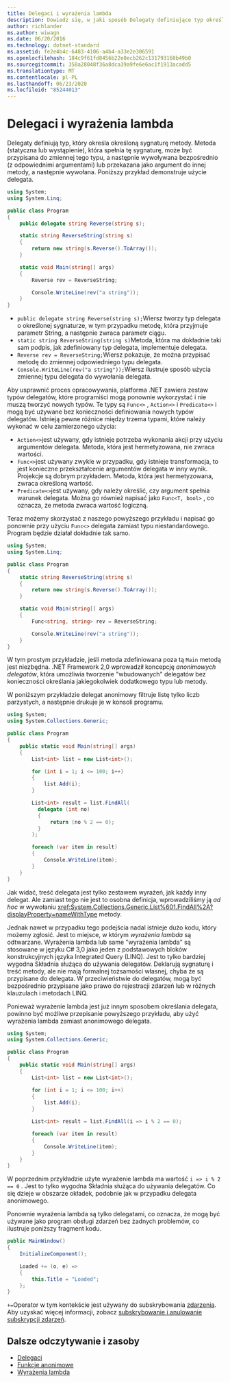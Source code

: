 ```yaml
---
title: Delegaci i wyrażenia lambda
description: Dowiedz się, w jaki sposób Delegaty definiujące typ określający konkretny podpis metody można wywołać bezpośrednio lub przesłać do innej metody i wywołać metodę.
author: richlander
ms.author: wiwagn
ms.date: 06/20/2016
ms.technology: dotnet-standard
ms.assetid: fe2e4b4c-6483-4106-a4b4-a33e2e306591
ms.openlocfilehash: 184c9f61fd8456b22e8ecb262c131793160b49b0
ms.sourcegitcommit: 358a28048f36a8dca39a9fe6e6ac1f1913acadd5
ms.translationtype: MT
ms.contentlocale: pl-PL
ms.lasthandoff: 06/23/2020
ms.locfileid: "85244013"
---
```

# <a name="delegates-and-lambdas"></a>Delegaci i wyrażenia lambda

Delegaty definiują typ, który określa określoną sygnaturę metody. Metoda (statyczna lub wystąpienie), która spełnia tę sygnaturę, może być przypisana do zmiennej tego typu, a następnie wywoływana bezpośrednio (z odpowiednimi argumentami) lub przekazana jako argument do innej metody, a następnie wywołana. Poniższy przykład demonstruje użycie delegata.

```csharp
using System;
using System.Linq;

public class Program
{
    public delegate string Reverse(string s);

    static string ReverseString(string s)
    {
        return new string(s.Reverse().ToArray());
    }

    static void Main(string[] args)
    {
        Reverse rev = ReverseString;

        Console.WriteLine(rev("a string"));
    }
}
```

* `public delegate string Reverse(string s);`Wiersz tworzy typ delegata o określonej sygnaturze, w tym przypadku metodę, która przyjmuje parametr String, a następnie zwraca parametr ciągu.
* `static string ReverseString(string s)`Metoda, która ma dokładnie taki sam podpis, jak zdefiniowany typ delegata, implementuje delegata.
* `Reverse rev = ReverseString;`Wiersz pokazuje, że można przypisać metodę do zmiennej odpowiedniego typu delegata.
* `Console.WriteLine(rev("a string"));`Wiersz ilustruje sposób użycia zmiennej typu delegata do wywołania delegata.

Aby usprawnić proces opracowywania, platforma .NET zawiera zestaw typów delegatów, które programiści mogą ponownie wykorzystać i nie muszą tworzyć nowych typów. Te typy są `Func<>` , `Action<>` i `Predicate<>` i mogą być używane bez konieczności definiowania nowych typów delegatów. Istnieją pewne różnice między trzema typami, które należy wykonać w celu zamierzonego użycia:

* `Action<>`jest używany, gdy istnieje potrzeba wykonania akcji przy użyciu argumentów delegata. Metoda, która jest hermetyzowana, nie zwraca wartości.
* `Func<>`jest używany zwykle w przypadku, gdy istnieje transformacja, to jest konieczne przekształcenie argumentów delegata w inny wynik. Projekcje są dobrym przykładem. Metoda, która jest hermetyzowana, zwraca określoną wartość.
* `Predicate<>`jest używany, gdy należy określić, czy argument spełnia warunek delegata. Można go również napisać jako `Func<T, bool>` , co oznacza, że metoda zwraca wartość logiczną.

Teraz możemy skorzystać z naszego powyższego przykładu i napisać go ponownie przy użyciu `Func<>` delegata zamiast typu niestandardowego. Program będzie działał dokładnie tak samo.

```csharp
using System;
using System.Linq;

public class Program
{
    static string ReverseString(string s)
    {
        return new string(s.Reverse().ToArray());
    }

    static void Main(string[] args)
    {
        Func<string, string> rev = ReverseString;

        Console.WriteLine(rev("a string"));
    }
}
```

W tym prostym przykładzie, jeśli metoda zdefiniowana poza tą `Main` metodą jest niezbędna. .NET Framework 2,0 wprowadził koncepcję *anonimowych delegatów*, która umożliwia tworzenie "wbudowanych" delegatów bez konieczności określania jakiegokolwiek dodatkowego typu lub metody.

W poniższym przykładzie delegat anonimowy filtruje listę tylko liczb parzystych, a następnie drukuje je w konsoli programu.

```csharp
using System;
using System.Collections.Generic;

public class Program
{
    public static void Main(string[] args)
    {
        List<int> list = new List<int>();

        for (int i = 1; i <= 100; i++)
        {
            list.Add(i);
        }

        List<int> result = list.FindAll(
          delegate (int no)
          {
              return (no % 2 == 0);
          }
        );

        foreach (var item in result)
        {
            Console.WriteLine(item);
        }
    }
}
```

Jak widać, treść delegata jest tylko zestawem wyrażeń, jak każdy inny delegat. Ale zamiast tego nie jest to osobna definicja, wprowadziliśmy ją _ad hoc_ w wywołaniu <xref:System.Collections.Generic.List%601.FindAll%2A?displayProperty=nameWithType> metody.

Jednak nawet w przypadku tego podejścia nadal istnieje dużo kodu, który możemy zgłosić. Jest to miejsce, w którym *wyrażenia lambda* są odtwarzane. Wyrażenia lambda lub same "wyrażenia lambda" są stosowane w języku C# 3,0 jako jeden z podstawowych bloków konstrukcyjnych języka Integrated Query (LINQ). Jest to tylko bardziej wygodna Składnia służąca do używania delegatów. Deklarują sygnaturę i treść metody, ale nie mają formalnej tożsamości własnej, chyba że są przypisane do delegata. W przeciwieństwie do delegatów, mogą być bezpośrednio przypisane jako prawo do rejestracji zdarzeń lub w różnych klauzulach i metodach LINQ.

Ponieważ wyrażenie lambda jest już innym sposobem określania delegata, powinno być możliwe przepisanie powyższego przykładu, aby użyć wyrażenia lambda zamiast anonimowego delegata.

```csharp
using System;
using System.Collections.Generic;

public class Program
{
    public static void Main(string[] args)
    {
        List<int> list = new List<int>();

        for (int i = 1; i <= 100; i++)
        {
            list.Add(i);
        }

        List<int> result = list.FindAll(i => i % 2 == 0);

        foreach (var item in result)
        {
            Console.WriteLine(item);
        }
    }
}
```

W poprzednim przykładzie użyte wyrażenie lambda ma wartość `i => i % 2 == 0` . Jest to tylko wygodna Składnia służąca do używania delegatów. Co się dzieje w obszarze okładek, podobnie jak w przypadku delegata anonimowego.

Ponownie wyrażenia lambda są tylko delegatami, co oznacza, że mogą być używane jako program obsługi zdarzeń bez żadnych problemów, co ilustruje poniższy fragment kodu.

```csharp
public MainWindow()
{
    InitializeComponent();

    Loaded += (o, e) =>
    {
        this.Title = "Loaded";
    };
}
```

`+=`Operator w tym kontekście jest używany do subskrybowania [zdarzenia](../csharp/language-reference/keywords/event.md). Aby uzyskać więcej informacji, zobacz [subskrybowanie i anulowanie subskrypcji zdarzeń](../csharp/programming-guide/events/how-to-subscribe-to-and-unsubscribe-from-events.md).

## <a name="further-reading-and-resources"></a>Dalsze odczytywanie i zasoby

* [Delegaci](../csharp/programming-guide/delegates/index.md)
* [Funkcje anonimowe](../csharp/programming-guide/statements-expressions-operators/anonymous-functions.md)
* [Wyrażenia lambda](../csharp/programming-guide/statements-expressions-operators/lambda-expressions.md)
